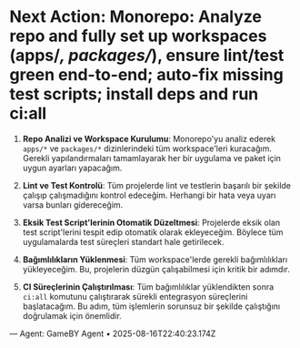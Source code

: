 # Next Action: Monorepo: Analyze repo and fully set up workspaces (apps/*, packages/*), ensure lint/test green end-to-end; auto-fix missing test scripts; install deps and run ci:all

1. **Repo Analizi ve Workspace Kurulumu**: Monorepo'yu analiz ederek `apps/*` ve `packages/*` dizinlerindeki tüm workspace'leri kuracağım. Gerekli yapılandırmaları tamamlayarak her bir uygulama ve paket için uygun ayarları yapacağım.

2. **Lint ve Test Kontrolü**: Tüm projelerde lint ve testlerin başarılı bir şekilde çalışıp çalışmadığını kontrol edeceğim. Herhangi bir hata veya uyarı varsa bunları gidereceğim.

3. **Eksik Test Script'lerinin Otomatik Düzeltmesi**: Projelerde eksik olan test script'lerini tespit edip otomatik olarak ekleyeceğim. Böylece tüm uygulamalarda test süreçleri standart hale getirilecek.

4. **Bağımlılıkların Yüklenmesi**: Tüm workspace'lerde gerekli bağımlılıkları yükleyeceğim. Bu, projelerin düzgün çalışabilmesi için kritik bir adımdır.

5. **CI Süreçlerinin Çalıştırılması**: Tüm bağımlılıklar yüklendikten sonra `ci:all` komutunu çalıştırarak sürekli entegrasyon süreçlerini başlatacağım. Bu adım, tüm işlemlerin sorunsuz bir şekilde çalıştığını doğrulamak için önemlidir.

— Agent: GameBY Agent • 2025-08-16T22:40:23.174Z
